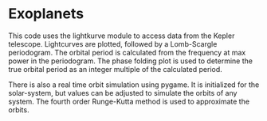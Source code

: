 # Exoplanets
This code uses the lightkurve module to access data from the Kepler telescope.
Lightcurves are plotted, followed by a Lomb-Scargle periodogram.
The orbital period is calculated from the frequency at max power in the periodogram.
The phase folding plot is used to determine the true orbital period as an integer multiple of the calculated period.

There is also a real time orbit simulation using pygame.
It is initialized for the solar-system, but values can be adjusted to simulate the orbits of any system.
The fourth order Runge-Kutta method is used to approximate the orbits.
